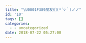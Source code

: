 ```yaml
---
title: "\U0001F389朋友们(*´▽｀)ノノ"
id: '10'
tags: []
categories:
  - - uncategorized
date: 2018-07-22 05:27:00
---
```

